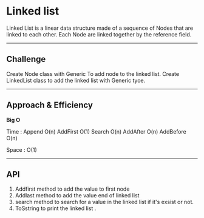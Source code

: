 # Linked list

Linked List is a linear data structure made of a sequence of Nodes that are linked to each other. Each Node are linked together by the reference field.

---

## Challenge 
Create Node class  with Generic To add node to the linked list.
Create LinkedList class to add the linked list with Generic tyoe.

---

## Approach & Efficiency
 **Big O**

Time : Append	O(n)
       AddFirst O(1)
       Search O(n)
       AddAfter O(n)
       AddBefore O(n)

Space : O(1)

---

## API 
1. Addfirst method to add the value to first node
2. Addlast method to add the value end of linked list
3. search method to search for a value in the linked list if it's exsist or not.
4. ToSstring to print the linked list .
